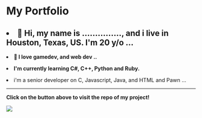 <h1 class="portfolio">My Portfolio</h1>

<h2><li> 👋 Hi, my name is ..............., and i live in Houston, Texas, US. I'm 20 y/o ...</li></h2></em>

<strong><li>👀 I love gamedev, and web dev ..</strong></li>

<strong><li>I'm currently learning C#, C++, Python and Ruby.</strong></li>

<li>i'm a senior developer on C, Javascript, Java, and HTML and Pawn ...</h2></li>
<hr>
<e><strong>Click on the button above to visit the repo of my project!</strong>

<a href="https://github.com/FreddieCrew/wInc"><img src="http://war-worn-shift.000webhostapp.com/src/images/68747470733a2f2f7761722d776f726e2d73686966742e303030776562686f73746170702e636f6d2f7372632f696d616765732f627574746f6e2e706e67r.png" data-canonical-src="https://img.shields.io/static/v1?label=&amp;message=Download Beta&amp;color=2BB4AB" style="max-width: 100%;"></a>

